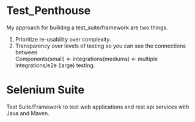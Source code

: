# Test_Penthouse

My approach for builidng a test_suite/framework are two things.

1. Prioritize re-usability over complexity.
2. Transparency over levels of testing so you can see the connections between <br />
   Components(small) <- integrations(mediums) <- multiple integrations/e2e (large) testing.

# Selenium Suite

Test Suite/Framework to test web applications and rest api services with Java and Maven. <br/>
